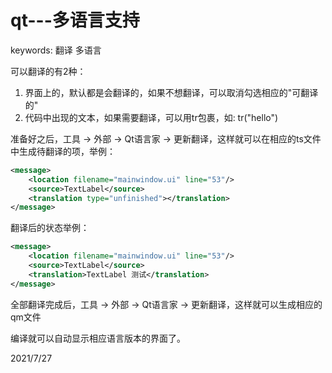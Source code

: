# qt---多语言支持

keywords: 翻译 多语言  

可以翻译的有2种：  
1. 界面上的，默认都是会翻译的，如果不想翻译，可以取消勾选相应的"可翻译的"
2. 代码中出现的文本，如果需要翻译，可以用tr包裹，如: tr("hello")

准备好之后，工具 -> 外部 -> Qt语言家 -> 更新翻译，这样就可以在相应的ts文件中生成待翻译的项，举例：  
```xml
<message>
    <location filename="mainwindow.ui" line="53"/>
    <source>TextLabel</source>
    <translation type="unfinished"></translation>
</message>
```
翻译后的状态举例：  
```xml
<message>
    <location filename="mainwindow.ui" line="53"/>
    <source>TextLabel</source>
    <translation>TextLabel 测试</translation>
</message>
```

全部翻译完成后，工具 -> 外部 -> Qt语言家 -> 更新翻译，这样就可以生成相应的qm文件  

编译就可以自动显示相应语言版本的界面了。  


2021/7/27  
